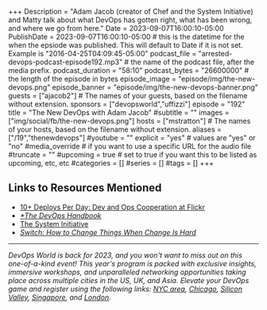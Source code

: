 +++
Description = "Adam Jacob (creator of Chef and the System Initiative) and Matty talk about what DevOps has gotten right, what has been wrong, and where we go from here."
Date = 2023-09-07T16:00:10-05:00
PublishDate = 2023-09-07T16:00:10-05:00 # this is the datetime for the when the epsiode was published. This will default to Date if it is not set. Example is "2016-04-25T04:09:45-05:00"
podcast_file = "arrested-devops-podcast-episode192.mp3" # the name of the podcast file, after the media prefix.
podcast_duration = "58:10"
podcast_bytes = "26600000" # the length of the episode in bytes
episode_image = "episode/img/the-new-devops.png"
episode_banner = "episode/img/the-new-devops-banner.png"
guests = ["ajacob2"] # The names of your guests, based on the filename without extension.
sponsors = ["devopsworld","uffizzi"]
episode = "192"
title = "The New DevOps with Adam Jacob"
#subtitle = ""
images = ["img/social/fb/the-new-devops.png"]
hosts = ["mstratton"] # The names of your hosts, based on the filename without extension.
aliases = ["/19","thenewdevops"]
#youtube = ""
explicit = "yes" # values are "yes" or "no"
#media_override # if you want to use a specific URL for the audio file
#truncate = ""
#upcoming = true # set to true if you want this to be listed as upcoming, etc, etc
#categories = []
#series = []
#tags = []
+++
## Links to Resources Mentioned

- [10+ Deploys Per Day: Dev and Ops Cooperation at Flickr](https://www.youtube.com/watch?v=LdOe18KhtT4)
- *[*The DevOps Handbook](https://www.amazon.com/DevOps-Handbook-Second-World-Class-Organizations/dp/B09L56CT6N)*
- [The System Initiative](https://www.systeminit.com/)
- *[Switch: How to Change Things When Change Is Hard](https://www.amazon.com/Switch-Dan-Heath-Chip-Heath-audiobook/dp/B0038NLX9S)*

<hr>

*DevOps World is back for 2023, and you won't want to miss out on this one-of-a-kind event! This year's program is packed with exclusive insights, immersive workshops, and unparalleled networking opportunities taking place across multiple cities in the US, UK, and Asia. Elevate your DevOps game and register using the following links: [NYC area](https://reg.rainfocus.com/flow/cloudbees/devopsnyc/webinar3/page/landing), [Chicago](https://reg.rainfocus.com/flow/cloudbees/devopschicago/webinar3/page/landing), [Silicon Valley](https://reg.rainfocus.com/flow/cloudbees/devopssiliconv/webinar3/page/landing), [Singapore](https://reg.rainfocus.com/flow/cloudbees/devopssingapore/webinar3/page/landing), and [London](https://reg.rainfocus.com/flow/cloudbees/devopslondon/webinar3/page/landing).*